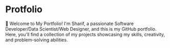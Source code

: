 # Protfolio
👋 Welcome to My Portfolio!  I'm Sharif, a passionate Software Developer/Data Scientist/Web Designer, and this is my GitHub portfolio. Here, you'll find a collection of my projects showcasing my skills, creativity, and problem-solving abilities.

